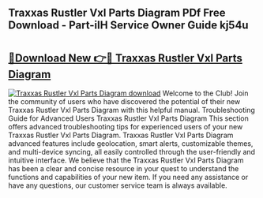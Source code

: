 ## Traxxas Rustler Vxl Parts Diagram PDf Free Download - Part-iIH Service Owner Guide kj54u

# <h2><a href="http://dfltt68.blite.top/?on=Traxxas+Rustler+Vxl+Parts+Diagram">🔗Download New 👉🔴 Traxxas Rustler Vxl Parts Diagram</a></h2>

[![Traxxas Rustler Vxl Parts Diagram download](https://i.imgur.com/lujVjoI.png)](http://dfltt68.blite.top/?on=Traxxas+Rustler+Vxl+Parts+Diagram)
Welcome to the Club! Join the community of users who have discovered the potential of their new Traxxas Rustler Vxl Parts Diagram with this helpful manual. Troubleshooting Guide for Advanced Users Traxxas Rustler Vxl Parts Diagram This section offers advanced troubleshooting tips for experienced users of your new Traxxas Rustler Vxl Parts Diagram. Traxxas Rustler Vxl Parts Diagram advanced features include geolocation, smart alerts, customizable themes, and multi-device syncing, all easily controlled through the user-friendly and intuitive interface. We believe that the Traxxas Rustler Vxl Parts Diagram has been a clear and concise resource in your quest to understand the functions and capabilities of your new item. If you need any assistance or have any questions, our customer service team is always available.
